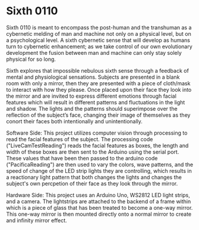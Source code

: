 # Sixth 0110

  Sixth 0110 is meant to encompass the post-human and the transhuman as a cybernetic melding of man and machine not only on a physical level, but on a psychological level. A sixth cybernetic sense that will develop as humans turn to cybernetic enhancement; as we take control of our own evolutionary development the fusion between man and machine can only stay solely physical for so long. 

  Sixth explores that impossible nebulous sixth sense through a feedback of mental and physiological sensations. Subjects are presented in a blank room with only a mirror, then they are presented with a piece of cloth/mask to interact with how they please. Once placed upon their face they look into the mirror and are invited to express different emotions through facial features which will result in different patterns and fluctuations in the light and shadow. The lights and the patterns should superimpose over the reflection of the subject’s face, changing their image of themselves as they conort their faces both intentionally and unintentionally. 
  
Software Side: 
  This project utilizes computer vision through processing to read the facial features of the subject. The processing code ("LiveCamTestReading") reads the facial features as boxes, the length and width of these boxes are then sent to the Arduino using the serial port. These values that have been then passed to the arduino code ("PacificaReading") are then used to vary the colors, wave patterns, and the speed of change of the LED strip lights they are controlling, which results in a reactionary light pattern that both changes the lights and changes the subject's own percpetion of their face as they look through the mirror. 

Hardware Side: 
  This project uses an Arduino Uno, WS2812 LED light strips, and a camera. The lightstrips are attached to the backend of a frame within which is a piece of glass that has been treated to become a one-way mirror. This one-way mirror is then mounted directly onto a normal mirror to create and infinity mirror effect.  

